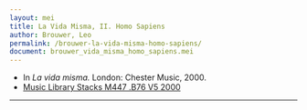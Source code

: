 ```yaml
---
layout: mei
title: La Vida Misma, II. Homo Sapiens
author: Brouwer, Leo
permalink: /brouwer-la-vida-misma-homo-sapiens/
document: brouwer_vida_misma_homo_sapiens.mei
---
```


- In *La vida misma.* London: Chester Music, 2000.
- <a href="https://tufts-primo.hosted.exlibrisgroup.com/primo-explore/fulldisplay?docid=01TUN_ALMA21109509410003851&context=L&vid=01TUN&lang=en_US&search_scope=EVERYTHING&adaptor=Local%20Search%20Engine&isFrbr=true&tab=everything&query=any,contains,leo%20brouwer%20la%20vida%20misma&offset=0" target="_blank">Music Library Stacks M447 .B76 V5 2000</a>

---
